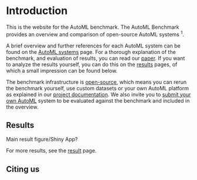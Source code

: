 ---
---

# Introduction

This is the website for the AutoML benchmark.
The AutoML Benchmark provides an overview and comparison of open-source AutoML systems <sup>1</sup>.

A brief overview and further references for each AutoML system can be found on the [AutoML systems](automl_overview.md) page.
For a thorough explanation of the benchmark, and evaluation of results, you can read our [paper]().
If you want to analyze the results yourself, you can do this on the [results](results.md) pages,
of which a small impression can be found below.

The benchmark infrastructure is [open-source](https://github.com/openml/automlbenchmark/),
which means you can rerun the benchmark yourself, use custom datasets or your own AutoML platform as explained in our [project documentation]().
We also invite you to [submit your own AutoML]() system to be evaluated against the benchmark and included in the overview.

## Results
Main result figure/Shiny App?

For more results, see the [result](results.md) page.

## Citing us
